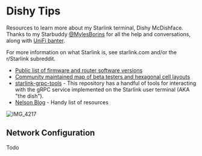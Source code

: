 # Dishy Tips
Resources to learn more about my Starlink terminal, Dishy McDishface. Thanks to my Starbuddy [@MylesBorins](https://github.com/MylesBorins) for all the help and conversations, along with [UniFi banter](https://github.com/mylesborins/starlink-tools).

For more information on what Starlink is, see starlink.com and/or the r/Starlink subreddit.

 - [Public list of firmware and router software versions](https://docs.google.com/spreadsheets/d/1nsdLZ34VVX1qNVlDlAErzLov-fb_ZWgpYAQJWp_W8ic/edit#gid=383580049)
 - [Community maintained map of beta testers and hexagonal cell layouts](https://www.google.com/maps/d/u/0/edit?mid=13Ny9oD8XRlsSYAwSRhM67vg7MePmTBxB)
 - [starlink-grpc-tools](https://github.com/sparky8512/starlink-grpc-tools) - This repository has a handful of tools for interacting with the gRPC service implemented on the Starlink user terminal (AKA "the dish").
 - [Nelson Blog](https://nelsonslog.wordpress.com/2021/03/10/starlink-monitoring-and-hacking-notes/) - Handy list of resources

![IMG_4217](https://user-images.githubusercontent.com/856858/123491887-ce5d3300-d60f-11eb-85dd-d9a3c537f011.jpg)

## Network Configuration
Todo
